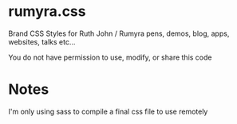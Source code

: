 # rumyra.css

Brand CSS Styles for Ruth John / Rumyra pens, demos, blog, apps, websites, talks etc...

You do not have permission to use, modify, or share this code

# Notes

I'm only using sass to compile a final css file to use remotely